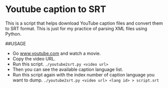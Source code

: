 # Youtube caption to SRT
This is a script that helps download YouTube caption files and convert them to SRT format.
This is just for my practice of parsing XML files using Python. 

##USAGE
* Go www.youtube.com and watch a movie.
* Copy the video URL.
* Run this script.
`./youtube2srt.py <video url>`
* Then you can see the available caption language list.
* Run this script again with the index number of caption language you want to dump.
`./youtube2srt.py <video url> <lang id> > script.srt`
